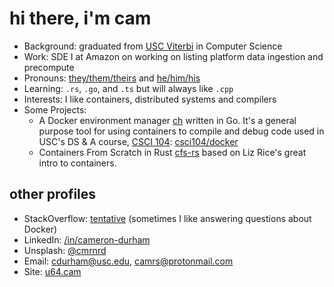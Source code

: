 # hi there, i'm cam

- Background: graduated from [USC Viterbi](https://viterbischool.usc.edu/) in Computer Science
- Work: SDE I at Amazon on working on listing platform data ingestion and precompute
- Pronouns: [they/them/theirs](https://pronoun.is/they/.../themselves) and [he/him/his](https://pronoun.is/he/.../himself)
- Learning: `.rs`, `.go`, and `.ts` but will always like `.cpp`
- Interests: I like containers, distributed systems and compilers
- Some Projects:
  - A Docker environment manager [ch](https://github.com/camerondurham/ch) written in Go. It's a general purpose tool for using containers to compile and debug code used in USC's DS & A course, [CSCI 104](https://bytes.usc.edu/cs104/): [csci104/docker](https://github.com/csci104/docker)
  - Containers From Scratch in Rust [cfs-rs](https://github.com/camerondurham/cfs-rs) based on Liz Rice's great intro to containers.


## other profiles

- StackOverflow: [tentative](https://stackoverflow.com/users/story/4676641) (sometimes I like answering questions about Docker)
- LinkedIn: [/in/cameron-durham](https://www.linkedin.com/in/cameron-durham/)
- Unsplash: [@cmrnrd](https://unsplash.com/@cmrnrd)
- Email: [cdurham@usc.edu](mailto:cdurham@usc.edu), [camrs@protonmail.com](mailto:camrs@protonmail.com)
- Site: [u64.cam](https://u64.cam)
